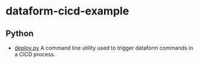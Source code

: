 # dataform-cicd-example

## Python
- [deploy.py](./python/deploy.py) A command line utility used to trigger dataform commands in a CICD process.